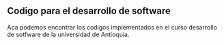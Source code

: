 ## Codigo para el desarrollo de software 


Aca podemos encontrar los codigos implementados en el curso desarrollo de sotfware de la universidad de Antioquia.

